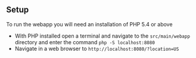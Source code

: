 Setup
-----

To run the webapp you will need an installation of PHP 5.4 or above

* With PHP installed open a terminal and navigate to the `src/main/webapp` directory and enter the command `php -S localhost:8080`
* Navigate in a web browser to `http://localhost:8080/?location=US`

